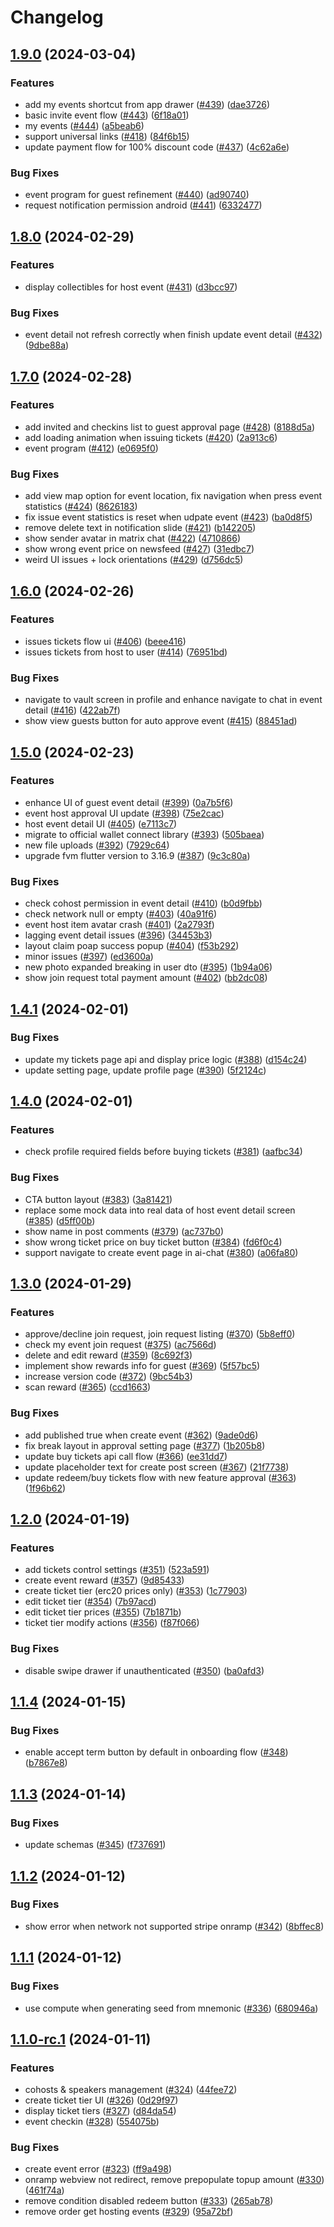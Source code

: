 # Changelog

## [1.9.0](https://github.com/lemonadesocial/lemonade-flutter/compare/v1.8.0...v1.9.0) (2024-03-04)


### Features

* add my events shortcut from app drawer ([#439](https://github.com/lemonadesocial/lemonade-flutter/issues/439)) ([dae3726](https://github.com/lemonadesocial/lemonade-flutter/commit/dae37262598adc739bd75968c04458279ca04c29))
* basic invite event flow ([#443](https://github.com/lemonadesocial/lemonade-flutter/issues/443)) ([6f18a01](https://github.com/lemonadesocial/lemonade-flutter/commit/6f18a01e8f788ec33ae30531f69a6ad6a0a68391))
* my events ([#444](https://github.com/lemonadesocial/lemonade-flutter/issues/444)) ([a5beab6](https://github.com/lemonadesocial/lemonade-flutter/commit/a5beab654e814b175f33a9787fc0d8d865e309ef))
* support universal links ([#418](https://github.com/lemonadesocial/lemonade-flutter/issues/418)) ([84f6b15](https://github.com/lemonadesocial/lemonade-flutter/commit/84f6b15a8d0a85ff26bad7a7c65da6a6e28df2f4))
* update payment flow for 100% discount code ([#437](https://github.com/lemonadesocial/lemonade-flutter/issues/437)) ([4c62a6e](https://github.com/lemonadesocial/lemonade-flutter/commit/4c62a6e43671ff32a05d4581069c5665592b72f0))


### Bug Fixes

* event program for guest refinement ([#440](https://github.com/lemonadesocial/lemonade-flutter/issues/440)) ([ad90740](https://github.com/lemonadesocial/lemonade-flutter/commit/ad907402647a455426afe0febcbec5b7da8a1efe))
* request notification permission android ([#441](https://github.com/lemonadesocial/lemonade-flutter/issues/441)) ([6332477](https://github.com/lemonadesocial/lemonade-flutter/commit/6332477f2c68a688465e62d5b888ea231d55b0c7))

## [1.8.0](https://github.com/lemonadesocial/lemonade-flutter/compare/v1.7.0...v1.8.0) (2024-02-29)


### Features

* display collectibles for host event ([#431](https://github.com/lemonadesocial/lemonade-flutter/issues/431)) ([d3bcc97](https://github.com/lemonadesocial/lemonade-flutter/commit/d3bcc972bbd259446f29775ddd93d9f7d6ca8b3c))


### Bug Fixes

* event detail not refresh correctly when finish update event detail ([#432](https://github.com/lemonadesocial/lemonade-flutter/issues/432)) ([9dbe88a](https://github.com/lemonadesocial/lemonade-flutter/commit/9dbe88a8c02f2f088c8f0ec2fd495380ac9e3b07))

## [1.7.0](https://github.com/lemonadesocial/lemonade-flutter/compare/v1.6.0...v1.7.0) (2024-02-28)


### Features

* add invited and checkins list to guest approval page ([#428](https://github.com/lemonadesocial/lemonade-flutter/issues/428)) ([8188d5a](https://github.com/lemonadesocial/lemonade-flutter/commit/8188d5a9159b9d56e0c0061934073d1bcacf83dd))
* add loading animation when issuing tickets ([#420](https://github.com/lemonadesocial/lemonade-flutter/issues/420)) ([2a913c6](https://github.com/lemonadesocial/lemonade-flutter/commit/2a913c66334227c39b48076361ba191a9af010f0))
* event program ([#412](https://github.com/lemonadesocial/lemonade-flutter/issues/412)) ([e0695f0](https://github.com/lemonadesocial/lemonade-flutter/commit/e0695f055e6d0e089d13c0ff502183c66535bcb9))


### Bug Fixes

* add view map option for event location, fix navigation when press event statistics ([#424](https://github.com/lemonadesocial/lemonade-flutter/issues/424)) ([8626183](https://github.com/lemonadesocial/lemonade-flutter/commit/8626183447b236118ae039b59488761ea8c429de))
* fix issue event statistics is reset when udpate event ([#423](https://github.com/lemonadesocial/lemonade-flutter/issues/423)) ([ba0d8f5](https://github.com/lemonadesocial/lemonade-flutter/commit/ba0d8f536f3af2d48b30e954dabab67ce4c1652c))
* remove delete text in notification slide ([#421](https://github.com/lemonadesocial/lemonade-flutter/issues/421)) ([b142205](https://github.com/lemonadesocial/lemonade-flutter/commit/b142205c517d57c1800058088896b7a092430dad))
* show sender avatar in matrix chat ([#422](https://github.com/lemonadesocial/lemonade-flutter/issues/422)) ([4710866](https://github.com/lemonadesocial/lemonade-flutter/commit/4710866184b9d19db452a997ab6a4b8ccee3aa3c))
* show wrong event price on newsfeed ([#427](https://github.com/lemonadesocial/lemonade-flutter/issues/427)) ([31edbc7](https://github.com/lemonadesocial/lemonade-flutter/commit/31edbc79ebdcbc6a5c9a643cd6746ecaabda58e5))
* weird UI issues + lock orientations ([#429](https://github.com/lemonadesocial/lemonade-flutter/issues/429)) ([d756dc5](https://github.com/lemonadesocial/lemonade-flutter/commit/d756dc5f7c59cf1408e2771f66431865bd1eb264))

## [1.6.0](https://github.com/lemonadesocial/lemonade-flutter/compare/v1.5.0...v1.6.0) (2024-02-26)


### Features

* issues tickets flow ui ([#406](https://github.com/lemonadesocial/lemonade-flutter/issues/406)) ([beee416](https://github.com/lemonadesocial/lemonade-flutter/commit/beee4160dce8734d6a0ae7e9e8897ceffbc08817))
* issues tickets from host to user ([#414](https://github.com/lemonadesocial/lemonade-flutter/issues/414)) ([76951bd](https://github.com/lemonadesocial/lemonade-flutter/commit/76951bd0779798710b3d656355993fffd729b1d5))


### Bug Fixes

* navigate to vault screen in profile and enhance navigate to chat in event detail ([#416](https://github.com/lemonadesocial/lemonade-flutter/issues/416)) ([422ab7f](https://github.com/lemonadesocial/lemonade-flutter/commit/422ab7f2002be569056867df883bd087fe2e91f3))
* show view guests button for auto approve event ([#415](https://github.com/lemonadesocial/lemonade-flutter/issues/415)) ([88451ad](https://github.com/lemonadesocial/lemonade-flutter/commit/88451ade70acb8cb16ffd30fbdbf0048cfb67824))

## [1.5.0](https://github.com/lemonadesocial/lemonade-flutter/compare/v1.4.1...v1.5.0) (2024-02-23)


### Features

* enhance UI of guest event detail ([#399](https://github.com/lemonadesocial/lemonade-flutter/issues/399)) ([0a7b5f6](https://github.com/lemonadesocial/lemonade-flutter/commit/0a7b5f6559e1c35e669d6b54bee436be8ab67a2f))
* event host approval UI update ([#398](https://github.com/lemonadesocial/lemonade-flutter/issues/398)) ([75e2cac](https://github.com/lemonadesocial/lemonade-flutter/commit/75e2cacb12d7cd4d5d8f1241aa2b157a2319bc61))
* host event detail UI ([#405](https://github.com/lemonadesocial/lemonade-flutter/issues/405)) ([e7113c7](https://github.com/lemonadesocial/lemonade-flutter/commit/e7113c78a9fbc0ce39d2a2ff138e60bc2b793a33))
* migrate to official wallet connect library ([#393](https://github.com/lemonadesocial/lemonade-flutter/issues/393)) ([505baea](https://github.com/lemonadesocial/lemonade-flutter/commit/505baea1d04b1916fd6dcf5710407d421fe91396))
* new file uploads ([#392](https://github.com/lemonadesocial/lemonade-flutter/issues/392)) ([7929c64](https://github.com/lemonadesocial/lemonade-flutter/commit/7929c6469bf1d8cb6176aa5b124c4ba8119330c8))
* upgrade fvm flutter version to 3.16.9 ([#387](https://github.com/lemonadesocial/lemonade-flutter/issues/387)) ([9c3c80a](https://github.com/lemonadesocial/lemonade-flutter/commit/9c3c80a16bc542212e5a21297517ccb34eab5b4b))


### Bug Fixes

* check cohost permission in event detail ([#410](https://github.com/lemonadesocial/lemonade-flutter/issues/410)) ([b0d9fbb](https://github.com/lemonadesocial/lemonade-flutter/commit/b0d9fbb5e5aee6740523d68c768ec026de41cce5))
* check network null or empty ([#403](https://github.com/lemonadesocial/lemonade-flutter/issues/403)) ([40a91f6](https://github.com/lemonadesocial/lemonade-flutter/commit/40a91f6f37095ac92fb661c5768e3f278a8c3b36))
* event host item avatar crash ([#401](https://github.com/lemonadesocial/lemonade-flutter/issues/401)) ([2a2793f](https://github.com/lemonadesocial/lemonade-flutter/commit/2a2793f11e831052bca97939687320eb75e88a16))
* lagging event detail issues ([#396](https://github.com/lemonadesocial/lemonade-flutter/issues/396)) ([34453b3](https://github.com/lemonadesocial/lemonade-flutter/commit/34453b38c4f0d136f65fcc082539172e5092d549))
* layout claim poap success popup ([#404](https://github.com/lemonadesocial/lemonade-flutter/issues/404)) ([f53b292](https://github.com/lemonadesocial/lemonade-flutter/commit/f53b292f324e16aae6f82def4caba1d630526626))
* minor issues ([#397](https://github.com/lemonadesocial/lemonade-flutter/issues/397)) ([ed3600a](https://github.com/lemonadesocial/lemonade-flutter/commit/ed3600a1ca08e4a9178210881a9808cd434442cf))
* new photo expanded breaking in user dto ([#395](https://github.com/lemonadesocial/lemonade-flutter/issues/395)) ([1b94a06](https://github.com/lemonadesocial/lemonade-flutter/commit/1b94a063eb2918c711605468c654243f1289fe6b))
* show join request total payment amount ([#402](https://github.com/lemonadesocial/lemonade-flutter/issues/402)) ([bb2dc08](https://github.com/lemonadesocial/lemonade-flutter/commit/bb2dc08e3e4b2fc74b4a4471ae3c4cde2dee934c))

## [1.4.1](https://github.com/lemonadesocial/lemonade-flutter/compare/v1.4.0...v1.4.1) (2024-02-01)


### Bug Fixes

* update my tickets page api and display price logic ([#388](https://github.com/lemonadesocial/lemonade-flutter/issues/388)) ([d154c24](https://github.com/lemonadesocial/lemonade-flutter/commit/d154c24969dec53ac8ca6454496928adbd9d730f))
* update setting page, update profile page ([#390](https://github.com/lemonadesocial/lemonade-flutter/issues/390)) ([5f2124c](https://github.com/lemonadesocial/lemonade-flutter/commit/5f2124ce64df035c4b91efb3c88f367184c0e73c))

## [1.4.0](https://github.com/lemonadesocial/lemonade-flutter/compare/v1.3.0...v1.4.0) (2024-02-01)


### Features

* check profile required fields before buying tickets ([#381](https://github.com/lemonadesocial/lemonade-flutter/issues/381)) ([aafbc34](https://github.com/lemonadesocial/lemonade-flutter/commit/aafbc3451f39ae61b96e5349afefecfe621fd973))


### Bug Fixes

* CTA button layout ([#383](https://github.com/lemonadesocial/lemonade-flutter/issues/383)) ([3a81421](https://github.com/lemonadesocial/lemonade-flutter/commit/3a8142100cf17c2cdba2a3e5f96c8087108e5eae))
* replace some mock data into real data of host event detail screen ([#385](https://github.com/lemonadesocial/lemonade-flutter/issues/385)) ([d5ff00b](https://github.com/lemonadesocial/lemonade-flutter/commit/d5ff00b2b5c126962b97f7c34f0555c014704068))
* show name in post comments ([#379](https://github.com/lemonadesocial/lemonade-flutter/issues/379)) ([ac737b0](https://github.com/lemonadesocial/lemonade-flutter/commit/ac737b09dd7fce2b078a2c0e0f4812a55925bef2))
* show wrong ticket price on buy ticket button ([#384](https://github.com/lemonadesocial/lemonade-flutter/issues/384)) ([fd6f0c4](https://github.com/lemonadesocial/lemonade-flutter/commit/fd6f0c4e3e77101e736fef0943b7580c21567d6e))
* support navigate to create event page in ai-chat ([#380](https://github.com/lemonadesocial/lemonade-flutter/issues/380)) ([a06fa80](https://github.com/lemonadesocial/lemonade-flutter/commit/a06fa80b16654d00d7a2decec7cfb05b92be504a))

## [1.3.0](https://github.com/lemonadesocial/lemonade-flutter/compare/v1.2.0...v1.3.0) (2024-01-29)


### Features

* approve/decline join request, join request listing ([#370](https://github.com/lemonadesocial/lemonade-flutter/issues/370)) ([5b8eff0](https://github.com/lemonadesocial/lemonade-flutter/commit/5b8eff0d00e4e770d79033209bf83537bfb824bf))
* check my event join request ([#375](https://github.com/lemonadesocial/lemonade-flutter/issues/375)) ([ac7566d](https://github.com/lemonadesocial/lemonade-flutter/commit/ac7566d0e9b3f0b9f4dd8e629c27a06b739eacf3))
* delete and edit reward ([#359](https://github.com/lemonadesocial/lemonade-flutter/issues/359)) ([8c692f3](https://github.com/lemonadesocial/lemonade-flutter/commit/8c692f30d6015013a2207e02ab75cc178ee8569d))
* implement show rewards info for guest ([#369](https://github.com/lemonadesocial/lemonade-flutter/issues/369)) ([5f57bc5](https://github.com/lemonadesocial/lemonade-flutter/commit/5f57bc56838506020ad4e36e4e2b7883e2903c09))
* increase version code ([#372](https://github.com/lemonadesocial/lemonade-flutter/issues/372)) ([9bc54b3](https://github.com/lemonadesocial/lemonade-flutter/commit/9bc54b3e0e3ed2a0e8df4d71cbddd79d586de3b0))
* scan reward ([#365](https://github.com/lemonadesocial/lemonade-flutter/issues/365)) ([ccd1663](https://github.com/lemonadesocial/lemonade-flutter/commit/ccd16638ef167d77d42e1bfd2319b84889f374e1))


### Bug Fixes

* add published true when create event ([#362](https://github.com/lemonadesocial/lemonade-flutter/issues/362)) ([9ade0d6](https://github.com/lemonadesocial/lemonade-flutter/commit/9ade0d66d756fd1476f46ac543609bf2d2e3d011))
* fix break layout in approval setting page ([#377](https://github.com/lemonadesocial/lemonade-flutter/issues/377)) ([1b205b8](https://github.com/lemonadesocial/lemonade-flutter/commit/1b205b82163b57ff94f20b2446d4fedd9c948562))
* update buy tickets api call flow ([#366](https://github.com/lemonadesocial/lemonade-flutter/issues/366)) ([ee31dd7](https://github.com/lemonadesocial/lemonade-flutter/commit/ee31dd7067c0a57eea06c6778ca1f88b5ed711d3))
* update placeholder text for create post screen ([#367](https://github.com/lemonadesocial/lemonade-flutter/issues/367)) ([21f7738](https://github.com/lemonadesocial/lemonade-flutter/commit/21f773850f5ee23e4e6b6473495cb08f4471c952))
* update redeem/buy tickets flow with new feature approval ([#363](https://github.com/lemonadesocial/lemonade-flutter/issues/363)) ([1f96b62](https://github.com/lemonadesocial/lemonade-flutter/commit/1f96b62b528ecd6030638475f306cc8de25400ac))

## [1.2.0](https://github.com/lemonadesocial/lemonade-flutter/compare/v1.1.4...v1.2.0) (2024-01-19)


### Features

* add tickets control settings ([#351](https://github.com/lemonadesocial/lemonade-flutter/issues/351)) ([523a591](https://github.com/lemonadesocial/lemonade-flutter/commit/523a5912668c54656e9e577b944de79367cca23d))
* create event reward ([#357](https://github.com/lemonadesocial/lemonade-flutter/issues/357)) ([9d85433](https://github.com/lemonadesocial/lemonade-flutter/commit/9d854333ef167ff3bc4ed5b9f5740d3f1ff388ad))
* create ticket tier (erc20 prices only) ([#353](https://github.com/lemonadesocial/lemonade-flutter/issues/353)) ([1c77903](https://github.com/lemonadesocial/lemonade-flutter/commit/1c779035f229c77e3965e5bb45353908a8723e16))
* edit ticket tier ([#354](https://github.com/lemonadesocial/lemonade-flutter/issues/354)) ([7b97acd](https://github.com/lemonadesocial/lemonade-flutter/commit/7b97acd9a4c7a18437962457860893a0200da400))
* edit ticket tier prices ([#355](https://github.com/lemonadesocial/lemonade-flutter/issues/355)) ([7b1871b](https://github.com/lemonadesocial/lemonade-flutter/commit/7b1871b9f1aa39f754c4aeca28736a39c2f04a31))
* ticket tier modify actions ([#356](https://github.com/lemonadesocial/lemonade-flutter/issues/356)) ([f87f066](https://github.com/lemonadesocial/lemonade-flutter/commit/f87f0667cf7e3743cb343ac93397596ab5a0152b))


### Bug Fixes

* disable swipe drawer if unauthenticated ([#350](https://github.com/lemonadesocial/lemonade-flutter/issues/350)) ([ba0afd3](https://github.com/lemonadesocial/lemonade-flutter/commit/ba0afd32e6a7c5b06cbc4706cc15cb2aa2357f40))

## [1.1.4](https://github.com/lemonadesocial/lemonade-flutter/compare/v1.1.3...v1.1.4) (2024-01-15)


### Bug Fixes

* enable accept term button by default in onboarding flow ([#348](https://github.com/lemonadesocial/lemonade-flutter/issues/348)) ([b7867e8](https://github.com/lemonadesocial/lemonade-flutter/commit/b7867e88b8af33276151392c31295e05f3c005fe))

## [1.1.3](https://github.com/lemonadesocial/lemonade-flutter/compare/v1.1.2...v1.1.3) (2024-01-14)


### Bug Fixes

* update schemas ([#345](https://github.com/lemonadesocial/lemonade-flutter/issues/345)) ([f737691](https://github.com/lemonadesocial/lemonade-flutter/commit/f7376914accc99857d327cc115c796b8202dce24))

## [1.1.2](https://github.com/lemonadesocial/lemonade-flutter/compare/v1.1.1...v1.1.2) (2024-01-12)


### Bug Fixes

* show error when network not supported stripe onramp ([#342](https://github.com/lemonadesocial/lemonade-flutter/issues/342)) ([8bffec8](https://github.com/lemonadesocial/lemonade-flutter/commit/8bffec88aacbb52cbc4eac12569428c2b5005d39))

## [1.1.1](https://github.com/lemonadesocial/lemonade-flutter/compare/v1.1.0...v1.1.1) (2024-01-12)


### Bug Fixes

* use compute when generating seed from mnemonic ([#336](https://github.com/lemonadesocial/lemonade-flutter/issues/336)) ([680946a](https://github.com/lemonadesocial/lemonade-flutter/commit/680946a9c7251fa1d88487ead27734a43614e10c))

## [1.1.0-rc.1](https://github.com/lemonadesocial/lemonade-flutter/compare/v1.0.4-rc.1...v1.1.0-rc.1) (2024-01-11)


### Features

* cohosts & speakers management ([#324](https://github.com/lemonadesocial/lemonade-flutter/issues/324)) ([44fee72](https://github.com/lemonadesocial/lemonade-flutter/commit/44fee72d5782c668bae380e335b5e564da4ffd87))
* create ticket tier UI ([#326](https://github.com/lemonadesocial/lemonade-flutter/issues/326)) ([0d29f97](https://github.com/lemonadesocial/lemonade-flutter/commit/0d29f97a7f55fac71ceba82770458e2dc1d7fad9))
* display ticket tiers ([#327](https://github.com/lemonadesocial/lemonade-flutter/issues/327)) ([d84da54](https://github.com/lemonadesocial/lemonade-flutter/commit/d84da54fcea267130544b74957381734d96de4ee))
* event checkin ([#328](https://github.com/lemonadesocial/lemonade-flutter/issues/328)) ([554075b](https://github.com/lemonadesocial/lemonade-flutter/commit/554075bb69f2cc485ed54ea799c3c138e5fb8a07))


### Bug Fixes

* create event error ([#323](https://github.com/lemonadesocial/lemonade-flutter/issues/323)) ([ff9a498](https://github.com/lemonadesocial/lemonade-flutter/commit/ff9a49874a2e05535342478996526752789c6634))
* onramp webview not redirect, remove prepopulate topup amount ([#330](https://github.com/lemonadesocial/lemonade-flutter/issues/330)) ([461f74a](https://github.com/lemonadesocial/lemonade-flutter/commit/461f74af91ffba28759901b1fa035a2b40dc93f1))
* remove condition disabled redeem button ([#333](https://github.com/lemonadesocial/lemonade-flutter/issues/333)) ([265ab78](https://github.com/lemonadesocial/lemonade-flutter/commit/265ab78497bd3036e8de665d62b67154a7619dc1))
* remove order get hosting events ([#329](https://github.com/lemonadesocial/lemonade-flutter/issues/329)) ([95a72bf](https://github.com/lemonadesocial/lemonade-flutter/commit/95a72bf72f32d7ec0c761b3c207cd21dd7214400))
